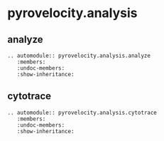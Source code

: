 # pyrovelocity.analysis

## analyze

```{eval-rst}
.. automodule:: pyrovelocity.analysis.analyze
   :members:
   :undoc-members:
   :show-inheritance:
```

## cytotrace

```{eval-rst}
.. automodule:: pyrovelocity.analysis.cytotrace
   :members:
   :undoc-members:
   :show-inheritance:
```
